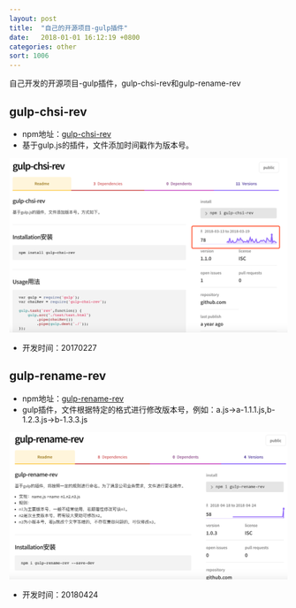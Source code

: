 ```yaml
---
layout: post
title:  "自己的开源项目-gulp插件"
date:   2018-01-01 16:12:19 +0800
categories: other
sort: 1006
---
```


自己开发的开源项目-gulp插件，gulp-chsi-rev和gulp-rename-rev

## gulp-chsi-rev

- npm地址：[gulp-chsi-rev](https://www.npmjs.com/package/gulp-chsi-rev)
- 基于gulp.js的插件，文件添加时间戳作为版本号。

![效果图](/assets/other/0601.png)



- 开发时间：20170227



## gulp-rename-rev

- npm地址：[gulp-rename-rev](https://www.npmjs.com/package/gulp-rename-rev)
- gulp插件，文件根据特定的格式进行修改版本号，例如：a.js->a-1.1.1.js,b-1.2.3.js->b-1.3.3.js

![效果图](/assets/other/0602.png)

- 开发时间：20180424

